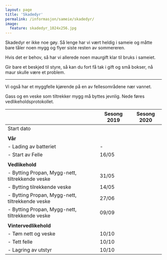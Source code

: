 ```yaml
---
layout: page
title: 'Skadedyr'
permalink: /informasjon/sameie/skadedyr/
image:
  feature: skadedyr_1024x256.jpg
---
```

Skadedyr er ikke noe gøy. Så lenge har vi vært heldig i sameie og måtte bare tåler noen mygg og flyer siste resten av sommereren.

Hvis det er behov, så har vi allerede noen maurgift klar til bruks i sameiet.

Gir bare et beskjed til styre, så kan du fort få tak i gift og små bokser, nå maur skulle være et problem.

---

Vi også har et myggfelle kjørende på en av fellesområdene nær vannet.

Gass og en veske som tiltrekker mygg må byttes jevnlig. Nede føres vedlikeholdsprotokollet.

|   | Sesong 2019 | Sesong 2020 |
|---|---|---|
| Start dato | | |
| | | |
| **Vår** | | |
| - Lading av batteriet | - | |
| - Start av Felle | 16/05 | |
| | | |
| **Vedlikehold** | | |
| - Bytting Propan, Mygg-nett, tiltrekkende veske | 31/05 | |
  - Bytting tilrekkende veske | 14/05 | |
| - Bytting Propan, Mygg-nett, tiltrekkende veske | 27/06 | |
| - Bytting Propan, Mygg-nett, tiltrekkende veske | 09/09 | |
| | | |
| **Vintervedlikehold** | | |
| - Tøm nett og veske | 10/10 | |
| - Tett felle | 10/10 | | 
| - Lagring av utstyr | 10/10 | |
